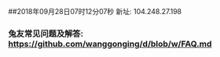 ##2018年09月28日07时12分07秒 新址: 104.248.27.198
### 兔友常见问题及解答: https://github.com/wanggonging/d/blob/w/FAQ.md

